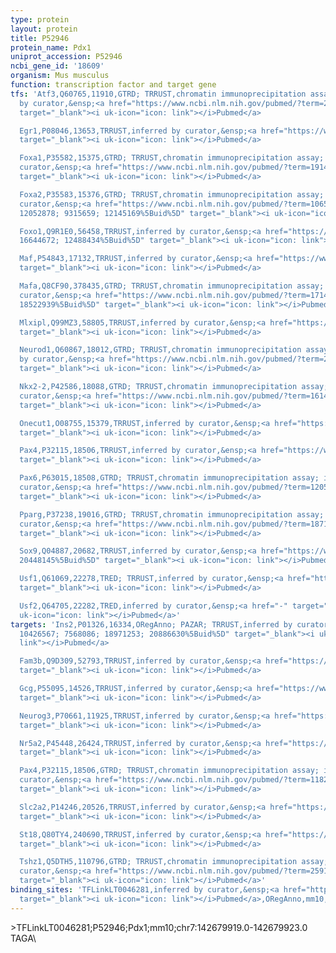 ```yaml
---
type: protein
layout: protein
title: P52946
protein_name: Pdx1
uniprot_accession: P52946
ncbi_gene_id: '18609'
organism: Mus musculus
function: transcription factor and target gene
tfs: 'Atf3,Q60765,11910,GTRD; TRRUST,chromatin immunoprecipitation assay; inferred
  by curator,&ensp;<a href="https://www.ncbi.nlm.nih.gov/pubmed/?term=21821004%5Buid%5D"
  target="_blank"><i uk-icon="icon: link"></i>Pubmed</a>

  Egr1,P08046,13653,TRRUST,inferred by curator,&ensp;<a href="https://www.ncbi.nlm.nih.gov/pubmed/?term=17150967%5Buid%5D"
  target="_blank"><i uk-icon="icon: link"></i>Pubmed</a>

  Foxa1,P35582,15375,GTRD; TRRUST,chromatin immunoprecipitation assay; inferred by
  curator,&ensp;<a href="https://www.ncbi.nlm.nih.gov/pubmed/?term=19141476%5Buid%5D"
  target="_blank"><i uk-icon="icon: link"></i>Pubmed</a>

  Foxa2,P35583,15376,GTRD; TRRUST,chromatin immunoprecipitation assay; inferred by
  curator,&ensp;<a href="https://www.ncbi.nlm.nih.gov/pubmed/?term=10652343; 19141476;
  12052878; 9315659; 12145169%5Buid%5D" target="_blank"><i uk-icon="icon: link"></i>Pubmed</a>

  Foxo1,Q9R1E0,56458,TRRUST,inferred by curator,&ensp;<a href="https://www.ncbi.nlm.nih.gov/pubmed/?term=21335550;
  16644672; 12488434%5Buid%5D" target="_blank"><i uk-icon="icon: link"></i>Pubmed</a>

  Maf,P54843,17132,TRRUST,inferred by curator,&ensp;<a href="https://www.ncbi.nlm.nih.gov/pubmed/?term=12551916%5Buid%5D"
  target="_blank"><i uk-icon="icon: link"></i>Pubmed</a>

  Mafa,Q8CF90,378435,GTRD; TRRUST,chromatin immunoprecipitation assay; inferred by
  curator,&ensp;<a href="https://www.ncbi.nlm.nih.gov/pubmed/?term=17149590; 12551916;
  18522939%5Buid%5D" target="_blank"><i uk-icon="icon: link"></i>Pubmed</a>

  Mlxipl,Q99MZ3,58805,TRRUST,inferred by curator,&ensp;<a href="https://www.ncbi.nlm.nih.gov/pubmed/?term=20934404%5Buid%5D"
  target="_blank"><i uk-icon="icon: link"></i>Pubmed</a>

  Neurod1,Q60867,18012,GTRD; TRRUST,chromatin immunoprecipitation assay; inferred
  by curator,&ensp;<a href="https://www.ncbi.nlm.nih.gov/pubmed/?term=20448145%5Buid%5D"
  target="_blank"><i uk-icon="icon: link"></i>Pubmed</a>

  Nkx2-2,P42586,18088,GTRD; TRRUST,chromatin immunoprecipitation assay; inferred by
  curator,&ensp;<a href="https://www.ncbi.nlm.nih.gov/pubmed/?term=16147997%5Buid%5D"
  target="_blank"><i uk-icon="icon: link"></i>Pubmed</a>

  Onecut1,O08755,15379,TRRUST,inferred by curator,&ensp;<a href="https://www.ncbi.nlm.nih.gov/pubmed/?term=12781686%5Buid%5D"
  target="_blank"><i uk-icon="icon: link"></i>Pubmed</a>

  Pax4,P32115,18506,TRRUST,inferred by curator,&ensp;<a href="https://www.ncbi.nlm.nih.gov/pubmed/?term=14729487%5Buid%5D"
  target="_blank"><i uk-icon="icon: link"></i>Pubmed</a>

  Pax6,P63015,18508,GTRD; TRRUST,chromatin immunoprecipitation assay; inferred by
  curator,&ensp;<a href="https://www.ncbi.nlm.nih.gov/pubmed/?term=12052878%5Buid%5D"
  target="_blank"><i uk-icon="icon: link"></i>Pubmed</a>

  Pparg,P37238,19016,GTRD; TRRUST,chromatin immunoprecipitation assay; inferred by
  curator,&ensp;<a href="https://www.ncbi.nlm.nih.gov/pubmed/?term=18718916%5Buid%5D"
  target="_blank"><i uk-icon="icon: link"></i>Pubmed</a>

  Sox9,Q04887,20682,TRRUST,inferred by curator,&ensp;<a href="https://www.ncbi.nlm.nih.gov/pubmed/?term=21829703;
  20448145%5Buid%5D" target="_blank"><i uk-icon="icon: link"></i>Pubmed</a>

  Usf1,Q61069,22278,TRED; TRRUST,inferred by curator,&ensp;<a href="https://www.ncbi.nlm.nih.gov/pubmed/?term=8567692%5Buid%5D"
  target="_blank"><i uk-icon="icon: link"></i>Pubmed</a>

  Usf2,Q64705,22282,TRED,inferred by curator,&ensp;<a href="-" target="_blank"><i
  uk-icon="icon: link"></i>Pubmed</a>'
targets: 'Ins2,P01326,16334,ORegAnno; PAZAR; TRRUST,inferred by curator,&ensp;<a href="https://www.ncbi.nlm.nih.gov/pubmed/?term=10567373;
  10426567; 7568086; 18971253; 20886630%5Buid%5D" target="_blank"><i uk-icon="icon:
  link"></i>Pubmed</a>

  Fam3b,Q9D309,52793,TRRUST,inferred by curator,&ensp;<a href="https://www.ncbi.nlm.nih.gov/pubmed/?term=18708173%5Buid%5D"
  target="_blank"><i uk-icon="icon: link"></i>Pubmed</a>

  Gcg,P55095,14526,TRRUST,inferred by curator,&ensp;<a href="https://www.ncbi.nlm.nih.gov/pubmed/?term=11825903%5Buid%5D"
  target="_blank"><i uk-icon="icon: link"></i>Pubmed</a>

  Neurog3,P70661,11925,TRRUST,inferred by curator,&ensp;<a href="https://www.ncbi.nlm.nih.gov/pubmed/?term=19487809%5Buid%5D"
  target="_blank"><i uk-icon="icon: link"></i>Pubmed</a>

  Nr5a2,P45448,26424,TRRUST,inferred by curator,&ensp;<a href="https://www.ncbi.nlm.nih.gov/pubmed/?term=12972592%5Buid%5D"
  target="_blank"><i uk-icon="icon: link"></i>Pubmed</a>

  Pax4,P32115,18506,GTRD; TRRUST,chromatin immunoprecipitation assay; inferred by
  curator,&ensp;<a href="https://www.ncbi.nlm.nih.gov/pubmed/?term=11825903%5Buid%5D"
  target="_blank"><i uk-icon="icon: link"></i>Pubmed</a>

  Slc2a2,P14246,20526,TRRUST,inferred by curator,&ensp;<a href="https://www.ncbi.nlm.nih.gov/pubmed/?term=19651901%5Buid%5D"
  target="_blank"><i uk-icon="icon: link"></i>Pubmed</a>

  St18,Q80TY4,240690,TRRUST,inferred by curator,&ensp;<a href="https://www.ncbi.nlm.nih.gov/pubmed/?term=23236509%5Buid%5D"
  target="_blank"><i uk-icon="icon: link"></i>Pubmed</a>

  Tshz1,Q5DTH5,110796,GTRD; TRRUST,chromatin immunoprecipitation assay; inferred by
  curator,&ensp;<a href="https://www.ncbi.nlm.nih.gov/pubmed/?term=25918232%5Buid%5D"
  target="_blank"><i uk-icon="icon: link"></i>Pubmed</a>'
binding_sites: 'TFLinkLT0046281,inferred by curator,&ensp;<a href="https://www.ncbi.nlm.nih.gov/pubmed/?term=18971253%5Buid%5D"
  target="_blank"><i uk-icon="icon: link"></i>Pubmed</a>,ORegAnno,mm10,chr7,142679919,142679923,-'
---
```

\>TFLinkLT0046281;P52946;Pdx1;mm10;chr7:142679919.0-142679923.0\TAGA\